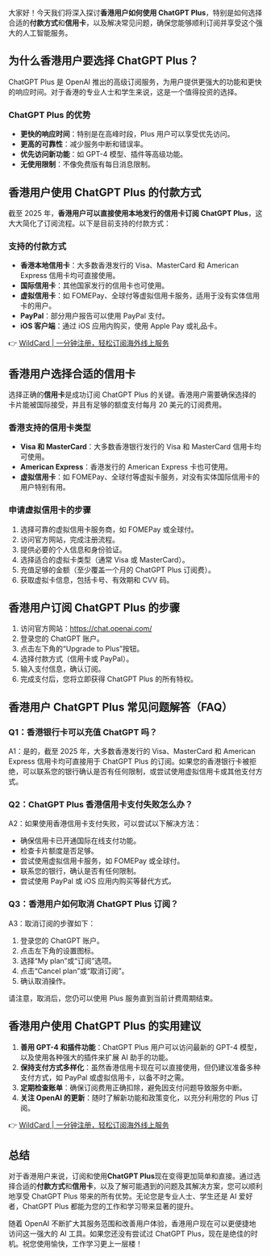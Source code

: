大家好！今天我们将深入探讨**香港用户如何使用 ChatGPT Plus**，特别是如何选择合适的**付款方式**和**信用卡**，以及解决常见问题，确保您能够顺利订阅并享受这个强大的人工智能服务。

## 为什么香港用户要选择 ChatGPT Plus？

ChatGPT Plus 是 OpenAI 推出的高级订阅服务，为用户提供更强大的功能和更快的响应时间。对于香港的专业人士和学生来说，这是一个值得投资的选择。

### ChatGPT Plus 的优势

- **更快的响应时间**：特别是在高峰时段，Plus 用户可以享受优先访问。
- **更高的可靠性**：减少服务中断和错误率。
- **优先访问新功能**：如 GPT-4 模型、插件等高级功能。
- **无使用限制**：不像免费版有每日消息限制。

## 香港用户使用 ChatGPT Plus 的付款方式

截至 2025 年，**香港用户可以直接使用本地发行的信用卡订阅 ChatGPT Plus**，这大大简化了订阅流程。以下是目前支持的付款方式：

### 支持的付款方式

- **香港本地信用卡**：大多数香港发行的 Visa、MasterCard 和 American Express 信用卡均可直接使用。
- **国际信用卡**：其他国家发行的信用卡也可使用。
- **虚拟信用卡**：如 FOMEPay、全球付等虚拟信用卡服务，适用于没有实体信用卡的用户。
- **PayPal**：部分用户报告可以使用 PayPal 支付。
- **iOS 客户端**：通过 iOS 应用内购买，使用 Apple Pay 或礼品卡。

👉 [WildCard | 一分钟注册，轻松订阅海外线上服务](https://bit.ly/bewildcard)

## 香港用户选择合适的信用卡

选择正确的**信用卡**是成功订阅 ChatGPT Plus 的关键。香港用户需要确保选择的卡片能被国际接受，并且有足够的额度支付每月 20 美元的订阅费用。

### 香港支持的信用卡类型

- **Visa 和 MasterCard**：大多数香港银行发行的 Visa 和 MasterCard 信用卡均可使用。
- **American Express**：香港发行的 American Express 卡也可使用。
- **虚拟信用卡**：如 FOMEPay、全球付等虚拟卡服务，对没有实体国际信用卡的用户特别有用。

### 申请虚拟信用卡的步骤

1. 选择可靠的虚拟信用卡服务商，如 FOMEPay 或全球付。
2. 访问官方网站，完成注册流程。
3. 提供必要的个人信息和身份验证。
4. 选择适合的虚拟卡类型（通常 Visa 或 MasterCard）。
5. 充值足够的金额（至少覆盖一个月的 ChatGPT Plus 订阅费）。
6. 获取虚拟卡信息，包括卡号、有效期和 CVV 码。

## 香港用户订阅 ChatGPT Plus 的步骤

1. 访问官方网站：<https://chat.openai.com/>
2. 登录您的 ChatGPT 账户。
3. 点击左下角的“Upgrade to Plus”按钮。
4. 选择付款方式（信用卡或 PayPal）。
5. 输入支付信息，确认订阅。
6. 完成支付后，您将立即获得 ChatGPT Plus 的所有特权。

## 香港用户 ChatGPT Plus 常见问题解答（FAQ）

### Q1：香港银行卡可以充值 ChatGPT 吗？

A1：是的，截至 2025 年，大多数香港发行的 Visa、MasterCard 和 American Express 信用卡均可直接用于 ChatGPT Plus 的订阅。如果您的香港银行卡被拒绝，可以联系您的银行确认是否有任何限制，或尝试使用虚拟信用卡或其他支付方式。

### Q2：ChatGPT Plus 香港信用卡支付失败怎么办？

A2：如果使用香港信用卡支付失败，可以尝试以下解决方法：

- 确保信用卡已开通国际在线支付功能。
- 检查卡片额度是否足够。
- 尝试使用虚拟信用卡服务，如 FOMEPay 或全球付。
- 联系您的银行，确认是否有任何限制。
- 尝试使用 PayPal 或 iOS 应用内购买等替代方式。

### Q3：香港用户如何取消 ChatGPT Plus 订阅？

A3：取消订阅的步骤如下：

1. 登录您的 ChatGPT 账户。
2. 点击左下角的设置图标。
3. 选择“My plan”或“订阅”选项。
4. 点击“Cancel plan”或“取消订阅”。
5. 确认取消操作。

请注意，取消后，您仍可以使用 Plus 服务直到当前计费周期结束。

## 香港用户使用 ChatGPT Plus 的实用建议

1. **善用 GPT-4 和插件功能**：ChatGPT Plus 用户可以访问最新的 GPT-4 模型，以及使用各种强大的插件来扩展 AI 助手的功能。
2. **保持支付方式多样化**：虽然香港信用卡现在可以直接使用，但仍建议准备多种支付方式，如 PayPal 或虚拟信用卡，以备不时之需。
3. **定期检查账单**：确保订阅费用正确扣除，避免因支付问题导致服务中断。
4. **关注 OpenAI 的更新**：随时了解新功能和政策变化，以充分利用您的 Plus 订阅。

👉 [WildCard | 一分钟注册，轻松订阅海外线上服务](https://bit.ly/bewildcard)

## 总结

对于香港用户来说，订阅和使用**ChatGPT Plus**现在变得更加简单和直接。通过选择合适的**付款方式**和**信用卡**，以及了解可能遇到的问题及其解决方案，您可以顺利地享受 ChatGPT Plus 带来的所有优势。无论您是专业人士、学生还是 AI 爱好者，ChatGPT Plus 都能为您的工作和学习带来显著的提升。

随着 OpenAI 不断扩大其服务范围和改善用户体验，香港用户现在可以更便捷地访问这一强大的 AI 工具。如果您还没有尝试过 ChatGPT Plus，现在是绝佳的时机。祝您使用愉快，工作学习更上一层楼！